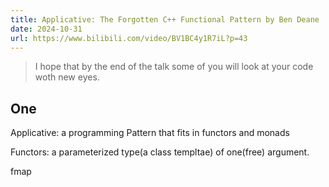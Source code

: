 ```yaml
---
title: Applicative: The Forgotten C++ Functional Pattern by Ben Deane
date: 2024-10-31
url: https://www.bilibili.com/video/BV1BC4y1R7iL?p=43
---
```


> I hope that by the end of the talk some of you will look at your code woth new eyes.

## One

Applicative: a programming Pattern that fits in functors and monads

Functors: a parameterized type(a class templtae) of one(free) argument.

fmap
